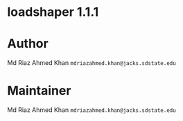 loadshaper 1.1.1
=====

Author
=======

Md Riaz Ahmed Khan `mdriazahmed.khan@jacks.sdstate.edu`



Maintainer
===============
Md Riaz Ahmed Khan `mdriazahmed.khan@jacks.sdstate.edu`


